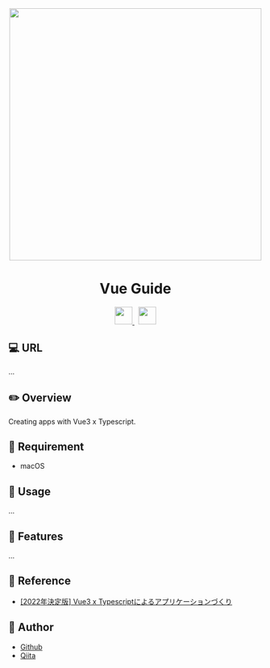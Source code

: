 <div align="center">
  <img src="https://user-images.githubusercontent.com/11171872/203345580-40a14fa9-b1f0-4c29-a042-138ff78f7d9b.jpg" width="500">
</div>

<h1 align="center">Vue Guide</h1>

<div align="center">
  <a href="https://jp.vuejs.org/">
    <img src="https://user-images.githubusercontent.com/11171872/205199501-9f5bf413-6876-4c3e-abfa-798b758d4cd8.png" height="35">
  </a>&nbsp;
  <a href="https://www.typescriptlang.org/">
    <img src="https://user-images.githubusercontent.com/11171872/113466643-6071f700-9478-11eb-9c13-52c84abd80c7.png" height="35">
  </a>
</div>

## :computer: URL

...

## :pencil2: Overview

Creating apps with Vue3 x Typescript.

## :hammer: Requirement

- macOS

## :pushpin: Usage

...

## :railway_car: Features

...

## :green_book: Reference

- [[2022年決定版] Vue3 x Typescriptによるアプリケーションづくり](https://www.udemy.com/course/vue3-typescript/)

## :hatching_chick: Author

- [Github](https://github.com/shumatsumoto)
- [Qiita](https://qiita.com/ShuMatsumoto)
